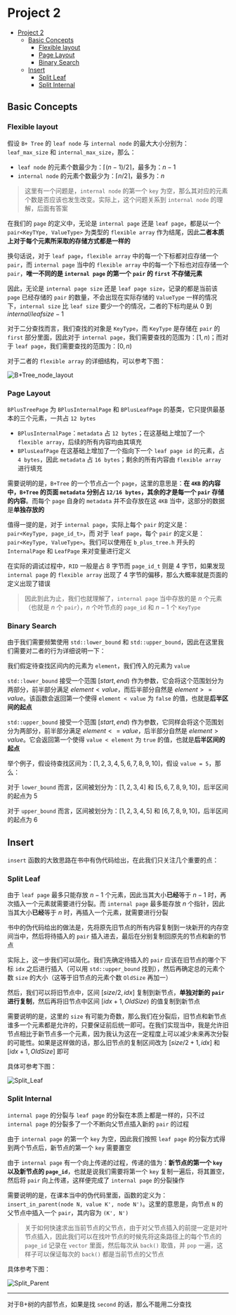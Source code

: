 # Project 2

- [Project 2](#project-2)
  - [Basic Concepts](#basic-concepts)
    - [Flexible layout](#flexible-layout)
    - [Page Layout](#page-layout)
    - [Binary Search](#binary-search)
  - [Insert](#insert)
    - [Split Leaf](#split-leaf)
    - [Split Internal](#split-internal)


## Basic Concepts

### Flexible layout

假设 `B+ Tree` 的 `leaf node` 与 `internal node` 的最大大小分别为：`leaf_max_size` 和 `internal_max_size`，那么：

* `leaf node` 的元素个数最少为：$\lceil (n-1)/2 \rceil$，最多为：$n-1$
* `internal node` 的元素个数最少为：$\lceil n/2 \rceil$，最多为：$n$ 

> 这里有一个问题是，`internal node` 的第一个 `key` 为空，那么其对应的元素个数是否应该也发生改变。实际上，这个问题关系到 `internal node` 的理解，后面有答案

在我们的 `page` 的定义中，无论是 `internal page` 还是 `leaf page`，都是以一个 `pair<KeyTYpe, ValueType>` 为类型的 `flexible array` 作为结尾，因此**二者本质上对于每个元素所采取的存储方式都是一样的**

换句话说，对于 `leaf page`，`flexible array` 中的每一个下标都对应存储一个 `pair`，而 `internal page` 当中的 `flexible array` 中的每一个下标也对应存储一个 `pair`，**唯一不同的是 `internal page` 的第一个 `pair` 的 `first` 不存储元素**

因此，无论是 `internal page size` 还是 `leaf page size`，记录的都是当前该 `page` 已经存储的 `pair` 的数量，不会出现在实际存储的 `ValueType` 一样的情况下，`internal size` 比 `leaf size` 要少一个的情况，二者的下标均是从 $0$ 到 $internal/leaf size - 1$ 

对于二分查找而言，我们查找的对象是 `KeyType`，而 `KeyType` 是存储在 `pair` 的 `first` 部分里面，因此对于 `internal page`，我们需要查找的范围为：$[1,n)$；而对于 `leaf page`，我们需要查找的范围为：$[0,n)$

对于二者的 `flexible array` 的详细结构，可以参考下图：

![B+Tree_node_layout](./img/B+Tree_node_layout.png)

### Page Layout

`BPlusTreePage` 为 `BPlusInternalPage` 和 `BPlusLeafPage` 的基类，它只提供最基本的三个元素，一共占 `12 bytes`

* `BPlusInternalPage`：`metadata` 占 `12 bytes`；在这基础上增加了一个 `flexible array`，后续的所有内容均由其填充
* `BPlusLeafPage` 在这基础上增加了一个指向下一个 `leaf page id` 的元素，占 `4 bytes`，因此 `metadata` 占 `16 bytes`；剩余的所有内容由 `flexible array` 进行填充

需要说明的是，`B+Tree` 的一个节点占一个 `page`，这里的意思是：**在 `4KB` 的内容中，`B+Tree` 的页面 `metadata` 分别占 `12/16 bytes`，其余的才是每一个 `pair` 存储的内容**。而每个 `page` 自身的 `metadata` 并不会存放在这 `4KB` 当中，这部分的数据是**单独存放的**

值得一提的是，对于 `internal page`，实际上每个 `pair` 的定义是：`pair<KeyType, page_id_t>`，而 对于 `leaf page`，每个 `pair` 的定义是：`pair<KeyType, ValueType>`。我们可以使用在 `b_plus_tree.h` 开头的 `InternalPage` 和 `LeafPage` 来对变量进行定义

在实际的调试过程中，`RID` 一般是占 $8$ 字节而 `page_id_t` 则是 $4$ 字节，如果发现 `internal page` 的 `flexible array` 出现了 $4$ 字节的偏移，那么大概率就是页面的定义出现了错误

> 因此到此为止，我们也就理解了，`internal page` 当中存放的是 $n$ 个元素（也就是 $n$ 个 `pair`），$n$ 个叶节点的 `page_id` 和 $n-1$ 个 `KeyType`

### Binary Search

由于我们需要频繁使用 `std::lower_bound` 和 `std::upper_bound`，因此在这里我们需要对二者的行为详细说明一下：

我们假定待查找区间内的元素为 `element`，我们传入的元素为 `value`

`std::lower_bound` 接受一个范围 $[start, end)$ 作为参数，它会将这个范围划分为两部分，前半部分满足 $element<value$，而后半部分自然是 $element>=value$。该函数会返回第一个使得 `element < value` 为 `false` 的值，也就是**后半区间的起点**

`std::upper_bound` 接受一个范围 $[start, end)$ 作为参数，它同样会将这个范围划分为两部分，前半部分满足 $element<=value$，后半部分自然是 $element>value$。它会返回第一个使得 `value < element` 为 `true` 的值，也就是**后半区间的起点**

举个例子，假设待查找区间为：$[1,2,3,4,5,6,7,8,9,10]$，假设 `value = 5`，那么：

对于 `lower_bound` 而言，区间被划分为：$[1,2,3,4]$ 和 $[5,6,7,8,9,10]$，后半区间的起点为 $5$

对于 `upper_bound` 而言，区间被划分为：$[1,2,3,4,5]$ 和 $[6,7,8,9,10]$，后半区间的起点为 $6$

## Insert

`insert` 函数的大致思路在书中有伪代码给出，在此我们只关注几个重要的点：

### Split Leaf

由于 `leaf page` 最多只能存放 $n-1$ 个元素，因此当其大小**已经**等于 $n-1$ 时，再次插入一个元素就需要进行分裂。而 `internal page` 最多能存放 $n$ 个指针，因此当其大小**已经**等于 $n$ 时，再插入一个元素，就需要进行分裂

书中的伪代码给出的做法是，先将原先旧节点的所有内容复制到一块新开的内存空间当中，然后将待插入的 `pair` 插入进去，最后在分别复制回原先的节点和新的节点

实际上，这一步我们可以简化。我们先确定待插入的 `pair` 应该在旧节点的哪个下标 `idx` 之后进行插入（可以用 `std::upper_bound` 找到），然后再确定总的元素个数 `size` 的大小（这等于旧节点的元素个数 `OldSize` 再加一）

然后，我们可以将旧节点中，区间 $[size/2,idx]$ 复制到新节点，**单独对新的 `pair` 进行复制**，然后再将旧节点中区间 $[idx + 1, OldSize)$ 的值复制到新节点

需要说明的是，这里的 `size` 有可能为奇数，那么我们在分裂后，旧节点和新节点谁多一个元素都是允许的，只要保证前后统一即可。在我们实现当中，我是允许旧节点相比于新节点多一个元素，因为我认为这在一定程度上可以减少未来再次分裂的可能性。如果是这样做的话，那么旧节点的复制区间改为 $[size/2+1,idx]$ 和 $[idx+1,OldSize]$ 即可

具体可参考下图：

![Split_Leaf](./img/Split_Leaf.png)

### Split Internal

`internal page` 的分裂与 `leaf page` 的分裂在本质上都是一样的，只不过 `internal page` 的分裂多了一个不断向父节点插入新的 `pair` 的过程

由于 `internal page` 的第一个 `key` 为空，因此我们按照 `leaf page` 的分裂方式得到两个节点后，新节点的第一个 `key` 需要置空

由于 `internal page` 有一个向上传递的过程，传递的值为：**新节点的第一个 `key` 以及新节点的 `page_id`**，也就是说我们需要将第一个 `key` 复制一遍后，将其置空，然后将 `pair` 向上传递，这样便完成了 `internal page` 的分裂操作

需要说明的是，在课本当中的伪代码里面，函数的定义为：`insert_in_parent(node N, value K', node N')`。这里的意思是，向节点 `N` 的父节点中插入一个 `pair`，其内容为 `(K', N')`

> 关于如何快速求出当前节点的父节点，由于对父节点插入的前提一定是对叶节点插入，因此我们可以在找叶节点的时候先将这条路径上的每个节点的 `page_id` 记录在 `vector` 里面，然后每次从 `back()` 取值，并 `pop` 一遍，这样子可以保证每次的 `back()` 都是当前节点的父节点

具体参考下图：

![Split_Parent](./img/Split_Parent.png)

---

对于B+树的内部节点，如果是找 `second` 的话，那么不能用二分查找
